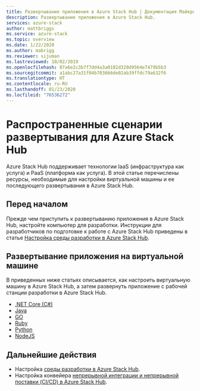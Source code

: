 ```yaml
---
title: Развертывание приложения в Azure Stack Hub | Документация Майкрософт
description: Развертывание приложения в Azure Stack Hub.
services: azure-stack
author: mattbriggs
ms.service: azure-stack
ms.topic: overview
ms.date: 1/22/2020
ms.author: mabrigg
ms.reviewer: sijuman
ms.lastreviewed: 10/02/2019
ms.openlocfilehash: 07a6e2c3b7f7dd4a3a0102d320d9564e7479b5b3
ms.sourcegitcommit: a1abc27a31f04b703666de02ab39ffdc79a632f6
ms.translationtype: HT
ms.contentlocale: ru-RU
ms.lasthandoff: 01/23/2020
ms.locfileid: "76536272"
---
```

# <a name="common-deployments-for-azure-stack-hub"></a>Распространенные сценарии развертывания для Azure Stack Hub

Azure Stack Hub поддерживает технологии IaaS (инфраструктура как услуга) и PaaS (платформа как услуга). В этой статье перечислены ресурсы, необходимые для настройки виртуальной машины и ее последующего развертывания в Azure Stack Hub.

## <a name="before-you-begin"></a>Перед началом

Прежде чем приступить к развертыванию приложения в Azure Stack Hub, настройте компьютер для разработки. Инструкции для разработчиков по подготовке к работе с Azure Stack Hub приведены в статье [Настройка среды разработки в Azure Stack Hub](azure-stack-dev-start.md).

## <a name="deploy-an-app-to-a-vm"></a>Развертывание приложения на виртуальной машине

В приведенных ниже статьях описывается, как настроить виртуальную машину в Azure Stack Hub, а затем развернуть приложение с рабочей станции разработки в Azure Stack Hub.

- [.NET Core (C#)](azure-stack-dev-start-howto-vm-dotnet.md)
- [Java](azure-stack-dev-start-howto-vm-java.md)
- [GO](azure-stack-dev-start-howto-vm-go.md)
- [Ruby](azure-stack-dev-start-howto-vm-ruby.md)
- [Python](azure-stack-dev-start-howto-vm-python.md)
- [NodeJS](azure-stack-dev-start-howto-vm-nodejs.md)

## <a name="next-steps"></a>Дальнейшие действия

- Настройка [среды разработки в Azure Stack Hub](azure-stack-dev-start.md).
- Настройка конвейера [непрерывной интеграции и непрерывной поставки (CI/CD) в Azure Stack Hub](azure-stack-solution-pipeline.md).

